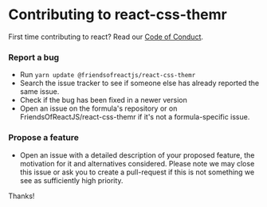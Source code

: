 # Contributing to react-css-themr
First time contributing to react? Read our [Code of Conduct](https://github.com/FriendsOfReactJS/react-css-themr/blob/develop/CODE_OF_CONDUCT.md#code-of-conduct).

### Report a bug

* Run `yarn update @friendsofreactjs/react-css-themr`
* Search the issue tracker to see if someone else has already reported the same issue.
* Check if the bug has been fixed in a newer version
* Open an issue on the formula's repository or on FriendsOfReactJS/react-css-themr if it's not a formula-specific issue.

### Propose a feature

* Open an issue with a detailed description of your proposed feature, the motivation for it and alternatives considered. Please note we may close this issue or ask you to create a pull-request if this is not something we see as sufficiently high priority.

Thanks!
